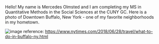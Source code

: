 Hello! My name is Mercedes Olmsted and I am completing my MS in Quantitative Methods in the Social Sciences at the CUNY GC. Here is a photo of Downtown Buffalo, New York - one of my favorite neighborhoods in my hometown. 


![image](https://github.com/mgolmsted/D3Primavera24/assets/158622638/bd7befc0-a1f3-4174-af84-623b781c5814)
reference: https://www.nytimes.com/2018/06/28/travel/what-to-do-in-buffalo-ny.html
